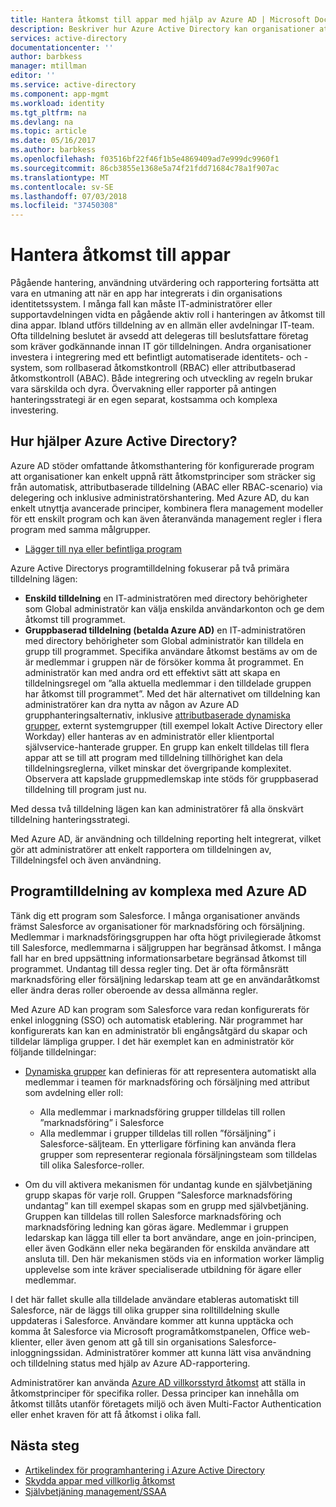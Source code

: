 ```yaml
---
title: Hantera åtkomst till appar med hjälp av Azure AD | Microsoft Docs
description: Beskriver hur Azure Active Directory kan organisationer att ange de appar som varje användare har åtkomst till.
services: active-directory
documentationcenter: ''
author: barbkess
manager: mtillman
editor: ''
ms.service: active-directory
ms.component: app-mgmt
ms.workload: identity
ms.tgt_pltfrm: na
ms.devlang: na
ms.topic: article
ms.date: 05/16/2017
ms.author: barbkess
ms.openlocfilehash: f03516bf22f46f1b5e4869409ad7e999dc9960f1
ms.sourcegitcommit: 86cb3855e1368e5a74f21fdd71684c78a1f907ac
ms.translationtype: MT
ms.contentlocale: sv-SE
ms.lasthandoff: 07/03/2018
ms.locfileid: "37450308"
---
```

# <a name="managing-access-to-apps"></a>Hantera åtkomst till appar
Pågående hantering, användning utvärdering och rapportering fortsätta att vara en utmaning att när en app har integrerats i din organisations identitetssystem. I många fall kan måste IT-administratörer eller supportavdelningen vidta en pågående aktiv roll i hanteringen av åtkomst till dina appar. Ibland utförs tilldelning av en allmän eller avdelningar IT-team. Ofta tilldelning beslutet är avsedd att delegeras till beslutsfattare företag som kräver godkännande innan IT gör tilldelningen.  Andra organisationer investera i integrering med ett befintligt automatiserade identitets- och -system, som rollbaserad åtkomstkontroll (RBAC) eller attributbaserad åtkomstkontroll (ABAC). Både integrering och utveckling av regeln brukar vara särskilda och dyra. Övervakning eller rapporter på antingen hanteringsstrategi är en egen separat, kostsamma och komplexa investering.

## <a name="how-does-azure-active-directory-help"></a>Hur hjälper Azure Active Directory?
 Azure AD stöder omfattande åtkomsthantering för konfigurerade program att organisationer kan enkelt uppnå rätt åtkomstprinciper som sträcker sig från automatisk, attributbaserade tilldelning (ABAC eller RBAC-scenario) via delegering och inklusive administratörshantering. Med Azure AD, du kan enkelt utnyttja avancerade principer, kombinera flera management modeller för ett enskilt program och kan även återanvända management regler i flera program med samma målgrupper.

* [Lägger till nya eller befintliga program](configure-single-sign-on-portal.md)

 Azure Active Directorys programtilldelning fokuserar på två primära tilldelning lägen:

* **Enskild tilldelning** en IT-administratören med directory behörigheter som Global administratör kan välja enskilda användarkonton och ge dem åtkomst till programmet.
* **Gruppbaserad tilldelning (betalda Azure AD)** en IT-administratören med directory behörigheter som Global administratör kan tilldela en grupp till programmet. Specifika användare åtkomst bestäms av om de är medlemmar i gruppen när de försöker komma åt programmet. En administratör kan med andra ord ett effektivt sätt att skapa en tilldelningsregel om ”alla aktuella medlemmar i den tilldelade gruppen har åtkomst till programmet”. Med det här alternativet om tilldelning kan administratörer kan dra nytta av någon av Azure AD grupphanteringsalternativ, inklusive [attributbaserade dynamiska grupper](../fundamentals/active-directory-groups-create-azure-portal.md), externt systemgrupper (till exempel lokalt Active Directory eller Workday) eller hanteras av en administratör eller klientportal självservice-hanterade grupper. En grupp kan enkelt tilldelas till flera appar att se till att program med tilldelning tillhörighet kan dela tilldelningsreglerna, vilket minskar det övergripande komplexitet. Observera att kapslade gruppmedlemskap inte stöds för gruppbaserad tilldelning till program just nu.

Med dessa två tilldelning lägen kan kan administratörer få alla önskvärt tilldelning hanteringsstrategi.

Med Azure AD, är användning och tilldelning reporting helt integrerat, vilket gör att administratörer att enkelt rapportera om tilldelningen av, Tilldelningsfel och även användning.

## <a name="complex-application-assignment-with-azure-ad"></a>Programtilldelning av komplexa med Azure AD
Tänk dig ett program som Salesforce. I många organisationer används främst Salesforce av organisationer för marknadsföring och försäljning. Medlemmar i marknadsföringsgruppen har ofta högt privilegierade åtkomst till Salesforce, medlemmarna i säljgruppen har begränsad åtkomst. I många fall har en bred uppsättning informationsarbetare begränsad åtkomst till programmet. Undantag till dessa regler ting. Det är ofta förmånsrätt marknadsföring eller försäljning ledarskap team att ge en användaråtkomst eller ändra deras roller oberoende av dessa allmänna regler.

Med Azure AD kan program som Salesforce vara redan konfigurerats för enkel inloggning (SSO) och automatisk etablering. När programmet har konfigurerats kan kan en administratör bli engångsåtgärd du skapar och tilldelar lämpliga grupper. I det här exemplet kan en administratör kör följande tilldelningar:

* [Dynamiska grupper](../fundamentals/active-directory-groups-create-azure-portal.md) kan definieras för att representera automatiskt alla medlemmar i teamen för marknadsföring och försäljning med attribut som avdelning eller roll:
  
  * Alla medlemmar i marknadsföring grupper tilldelas till rollen ”marknadsföring” i Salesforce
  * Alla medlemmar i grupper tilldelas till rollen ”försäljning” i Salesforce-säljteam. En ytterligare förfining kan använda flera grupper som representerar regionala försäljningsteam som tilldelas till olika Salesforce-roller.
* Om du vill aktivera mekanismen för undantag kunde en självbetjäning grupp skapas för varje roll. Gruppen ”Salesforce marknadsföring undantag” kan till exempel skapas som en grupp med självbetjäning. Gruppen kan tilldelas till rollen Salesforce marknadsföring och marknadsföring ledning kan göras ägare. Medlemmar i gruppen ledarskap kan lägga till eller ta bort användare, ange en join-principen, eller även Godkänn eller neka begäranden för enskilda användare att ansluta till. Den här mekanismen stöds via en information worker lämplig upplevelse som inte kräver specialiserade utbildning för ägare eller medlemmar.

I det här fallet skulle alla tilldelade användare etableras automatiskt till Salesforce, när de läggs till olika grupper sina rolltilldelning skulle uppdateras i Salesforce. Användare kommer att kunna upptäcka och komma åt Salesforce via Microsoft programåtkomstpanelen, Office web-klienter, eller även genom att gå till sin organisations Salesforce-inloggningssidan. Administratörer kommer att kunna lätt visa användning och tilldelning status med hjälp av Azure AD-rapportering.

Administratörer kan använda [Azure AD villkorsstyrd åtkomst](../active-directory-conditional-access-azure-portal.md) att ställa in åtkomstprinciper för specifika roller. Dessa principer kan innehålla om åtkomst tillåts utanför företagets miljö och även Multi-Factor Authentication eller enhet kraven för att få åtkomst i olika fall.

## <a name="next-steps"></a>Nästa steg

* [Artikelindex för programhantering i Azure Active Directory](../active-directory-apps-index.md)
* [Skydda appar med villkorlig åtkomst](../active-directory-conditional-access-azure-portal.md)
* [Självbetjäning management/SSAA](../users-groups-roles/groups-self-service-management.md)
